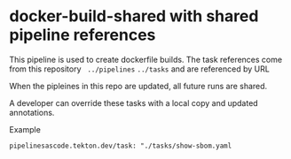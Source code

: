 # docker-build-shared with shared pipeline references 
 
This pipeline is used to create dockerfile builds. 
The task references come from this repository ` ../pipelines` `../tasks` and are referenced by URL 
 
When the pipleines in this repo are updated, all future runs are shared.

A developer can override these tasks with a local copy and updated annotations. 

Example 

 `pipelinesascode.tekton.dev/task: "./tasks/show-sbom.yaml `
   

